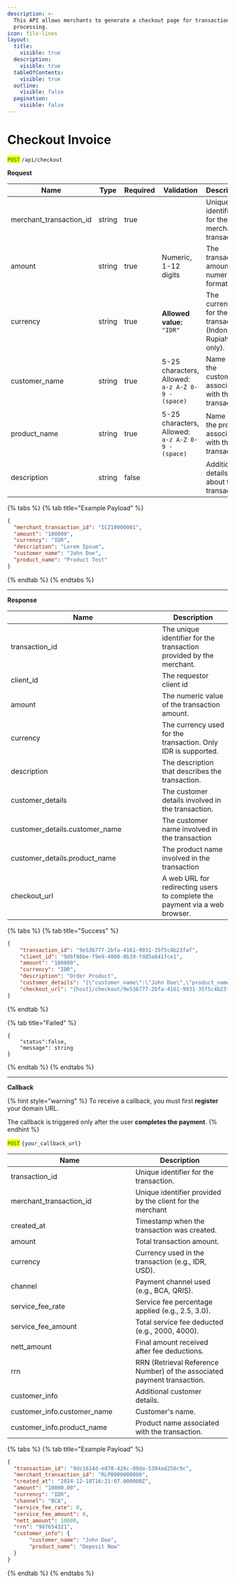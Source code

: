 ```yaml
---
description: >-
  This API allows merchants to generate a checkout page for transaction
  processing.
icon: file-lines
layout:
  title:
    visible: true
  description:
    visible: true
  tableOfContents:
    visible: true
  outline:
    visible: false
  pagination:
    visible: false
---
```


# Checkout Invoice

<mark style="color:green;">`POST`</mark> `/api/checkout`

**Request**

<table><thead><tr><th width="212.65625">Name</th><th width="82.26953125">Type</th><th width="84.35546875" data-type="checkbox">Required</th><th>Validation</th><th width="223.890625">Description</th></tr></thead><tbody><tr><td>merchant_transaction_id</td><td>string</td><td>true</td><td></td><td>Unique identifier for the merchant's transaction.</td></tr><tr><td>amount</td><td>string</td><td>true</td><td>Numeric, 1-12 digits</td><td>The transaction amount in numeric format.</td></tr><tr><td>currency</td><td>string</td><td>true</td><td><strong>Allowed value:</strong> <code>"IDR"</code></td><td>The currency for the transaction (Indonesian Rupiah only).</td></tr><tr><td>customer_name</td><td>string</td><td>true</td><td>5-25 characters, Allowed: <code>a-z A-Z 0-9 - (space)</code></td><td>Name of the customer associated with the transaction.</td></tr><tr><td>product_name</td><td>string</td><td>true</td><td>5-25 characters, Allowed: <code>a-z A-Z 0-9 - (space)</code></td><td>Name of the product associated with the transaction.</td></tr><tr><td>description</td><td>string</td><td>false</td><td></td><td>Additional details about the transaction.</td></tr></tbody></table>

{% tabs %}
{% tab title="Example Payload" %}
```json
{
  "merchant_transaction_id": "ICZ10000001",
  "amount": "100000",
  "currency": "IDR",
  "description": "Lorem Ipsum",
  "customer_name": "John Doe",
  "product_name": "Product Test"
}
```
{% endtab %}
{% endtabs %}

***

**Response**

<table><thead><tr><th width="329.98828125">Name</th><th>Description</th></tr></thead><tbody><tr><td>transaction_id</td><td>The unique identifier for the transaction provided by the merchant.</td></tr><tr><td>client_id</td><td>The requestor client id</td></tr><tr><td>amount</td><td>The numeric value of the transaction amount.</td></tr><tr><td>currency</td><td>The currency used for the transaction. Only IDR is supported.</td></tr><tr><td>description</td><td>The description that describes the transaction.</td></tr><tr><td>customer_details</td><td>The customer details involved in the transaction.</td></tr><tr><td>customer_details.customer_name</td><td>The customer name involved in the transaction</td></tr><tr><td>customer_details.product_name</td><td>The product name involved in the transaction</td></tr><tr><td>checkout_url</td><td>A web URL for redirecting users to complete the payment via a web browser.</td></tr></tbody></table>

{% tabs %}
{% tab title="Success" %}
```json
{
    "transaction_id": "9e536777-2bfa-4161-9931-35f5c4b23faf",
    "client_id": "9dbf86be-f9e9-4000-8b39-fdd5a841fce1",
    "amount": "100000",
    "currency": "IDR",
    "description": "Order Product",
    "customer_details": "{\"customer_name\":\"John Doe\",\"product_name\":\"Product Test\"}",
    "checkout_url": "{host}/checkout/9e536777-2bfa-4161-9931-35f5c4b23faf"
}
```
{% endtab %}

{% tab title="Failed" %}
```
{
    "status":false,
    "message": string
}
```
{% endtab %}
{% endtabs %}

***

**Callback**

{% hint style="warning" %}
To receive a callback, you must first **register** your domain URL.

The callback is triggered only after the user **completes the payment**.
{% endhint %}

<mark style="color:green;">`POST`</mark> `{your_callback_url}`

<table><thead><tr><th width="269.14453125">Name</th><th>Description</th></tr></thead><tbody><tr><td>transaction_id</td><td>Unique identifier for the transaction.</td></tr><tr><td>merchant_transaction_id</td><td>Unique identifier provided by the client for the merchant</td></tr><tr><td>created_at</td><td>Timestamp when the transaction was created.</td></tr><tr><td>amount</td><td>Total transaction amount.</td></tr><tr><td>currency</td><td>Currency used in the transaction (e.g., IDR, USD).</td></tr><tr><td>channel</td><td>Payment channel used (e.g., BCA, QRIS).</td></tr><tr><td>service_fee_rate</td><td>Service fee percentage applied (e.g., 2.5, 3.0).</td></tr><tr><td>service_fee_amount</td><td>Total service fee deducted (e.g., 2000, 4000).</td></tr><tr><td>nett_amount</td><td>Final amount received after fee deductions.</td></tr><tr><td>rrn</td><td>RRN (Retrieval Reference Number) of the associated payment transaction.</td></tr><tr><td>customer_info</td><td>Additional customer details.</td></tr><tr><td>customer_info.customer_name</td><td>Customer's name.</td></tr><tr><td>customer_info.product_name</td><td>Product name associated with the transaction.</td></tr></tbody></table>

{% tabs %}
{% tab title="Example Payload" %}
```json
{
  "transaction_id": "9dc1614d-ed70-426c-80da-5304ad258c9c",
  "merchant_transaction_id": "RLP0000000000",
  "created_at": "2024-12-18T16:21:07.000000Z",
  "amount": "10000.00",
  "currency": "IDR",
  "channel": "BCA",
  "service_fee_rate": 0,
  "service_fee_amount": 0,
  "nett_amount": 10000,
  "rrn": "987654321",
  "customer_info": {
       "customer_name": "John Doe",
       "product_name": "Deposit Now"
  }
}

```
{% endtab %}
{% endtabs %}
